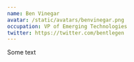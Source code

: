 ```yaml
---
name: Ben Vinegar
avatar: /static/avatars/benvinegar.png
occupation: VP of Emerging Technologies
twitter: https://twitter.com/bentlegen
---
```


Some text